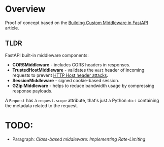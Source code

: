 # Overview

Proof of concept based on the [Building Custom Middleware in FastAPI](https://semaphoreci.com/blog/custom-middleware-fastapi) article.

## TLDR

FastAPI built-in middleware components:
- **CORSMiddleware** - includes CORS headers in responses.
- **TrustedHostMiddleware** - validates the `Host` header of incoming requests to prevent [HTTP Host header attacks](https://portswigger.net/web-security/host-header).
- **SessionMiddleware** - signed cookie-based session.
- **GZip Middleware** - helps to reduce bandwidth usage by compressing response payloads.

A `Request` has a `request.scope` attribute, that's just a Python `dict` containing the metadata related to the request.

# TODO:
- Paragraph: *Class-based middleware: Implementing Rate-Limiting*